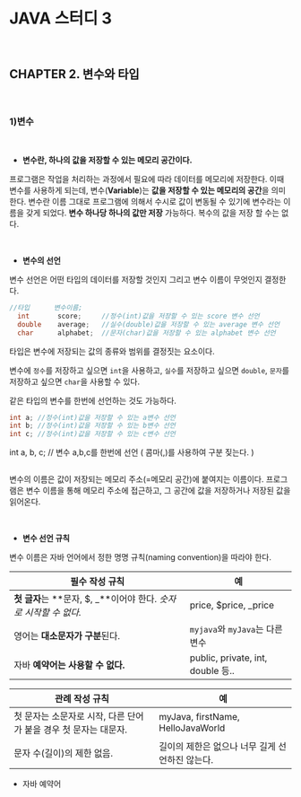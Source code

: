 # JAVA 스터디 3

<br/>

## CHAPTER 2. 변수와 타입

<br/>

### 1)변수

<br/>

* **변수란, 하나의 값을 저장할 수 있는 메모리 공간이다.**

프로그램은 작업을 처리하는 과정에서 필요에 따라 데이터를 메모리에 저장한다.  이때 변수를 사용하게 되는데, 변수(**Variable**)는 **값을 저장할 수 있는 메모리의 공간**을 의미한다.  변수란 이름 그대로 프로그램에 의해서 수시로 값이 변동될 수 있기에 변수라는 이름을 갖게 되었다.  **변수 하나당 하나의 값만 저장** 가능하다. 복수의 값을 저장 할 수는 없다.

<br/>

* **변수의 선언**

변수 선언은 어떤 타입의 데이터를 저장할 것인지 그리고 변수 이름이 무엇인지 결정한다.

 ```java
 //타입      변수이름;
   int       score;     //정수(int)값을 저장할 수 있는 score 변수 선언
   double    average;   //실수(double)값을 저장할 수 있는 average 변수 선언
   char      alphabet;  //문자(char)값을 저장할 수 있는 alphabet 변수 선언
 ```

 타입은 변수에 저장되는 값의 종류와 범위를 결정짓는 요소이다. 

 변수에 `정수`를 저장하고 싶으면 `int`을 사용하고, `실수`를 저장하고 싶으면 `double`, `문자`를 저장하고 싶으면 `char`을 사용할 수 있다.

 같은 타입의 변수를 한번에 선언하는 것도 가능하다.

 ```java
 int a; //정수(int)값을 저장할 수 있는 a변수 선언
 int b; //정수(int)값을 저장할 수 있는 b변수 선언
 int c; //정수(int)값을 저장할 수 있는 c변수 선언
 ```


 int a, b, c; // 변수 a,b,c를 한번에 선언 ( 콤마(,)를 사용하여 구분 짖는다. )

 ```
 
 ```

 변수의 이름은 값이 저장되는 메모리 주소(=메모리 공간)에 붙여지는 이름이다.  프로그램은 변수 이름을 통해 메모리 주소에 접근하고, 그 공간에 값을 저장하거나 저장된 값을 읽어온다. 

<br/>

* **변수 선언 규칙**

변수 이름은 자바 언어에서 정한 명명 규칙(naming convention)을 따라야 한다.

| 필수 작성 규칙                                               | 예                                |
| ------------------------------------------------------------ | --------------------------------- |
| **첫 글자**는 **문자, $, _**이어야 한다. *숫자로 시작할 수 없다.* | price,  $price,  _price           |
| 영어는 **대소문자가 구분**된다.                              | `myjava`와 `myJava`는 다른 변수   |
| 자바 **예약어는 사용할 수 없다.**                            | public, private, int, double 등.. |

| 관례 작성 규칙                                               | 예                                              |
| ------------------------------------------------------------ | ----------------------------------------------- |
| 첫 문자는 소문자로 시작, 다른 단어가 붙을 경우 첫 문자는 대문자. | myJava,  firstName, HelloJavaWorld              |
| 문자 수(길이)의 제한 없음.                                   | 길이의 제한은 없으나 너무 길게 선언하진 않는다. |



* 자바 예약어

